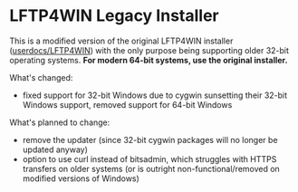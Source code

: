 # LFTP4WIN Legacy Installer

This is a modified version of the original LFTP4WIN installer ([userdocs/LFTP4WIN](https://github.com/userdocs/LFTP4WIN)) with the only purpose being supporting older 32-bit operating systems. **For modern 64-bit systems, use the original installer.**

What's changed:
- fixed support for 32-bit Windows due to cygwin sunsetting their 32-bit Windows support, removed support for 64-bit Windows

What's planned to change:
- remove the updater (since 32-bit cygwin packages will no longer be updated anyway)
- option to use curl instead of bitsadmin, which struggles with HTTPS transfers on older systems (or is outright non-functional/removed on modified versions of Windows)
